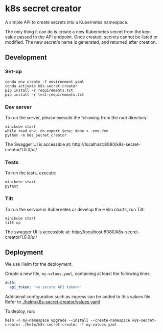 # k8s secret creator

A simple API to create secrets into a Kubernetes namespace.

The only thing it can do is create a new Kubernetes secret from the key-value passed to the API endpoint. Once created, secrets cannot be listed or modified. The new secret's name is generated, and returned after creation.

## Development

### Set-up

```shell
conda env create -f environment.yaml
conda activate k8s-secret-creator
pip install -r requirements.txt
pip install -r test-requirements.txt
```

### Dev server

To run the server, please execute the following from the root directory:

```shell
minikube start
while read env; do export $env; done < .env.dev
python -m k8s_secret_creator
```

The Swagger UI is accessible at: http://localhost:8080/k8s-secret-creator/1.0.0/ui/

### Tests

To run the tests, execute:

```shell
minikube start
pytest
```

### Tilt

To run the service in Kubernetes or develop the Helm charts, run Tilt:

```shell
minikube start
tilt up
```

The swagger UI is accessible at: http://localhost:8080/k8s-secret-creator/1.0.0/ui/


## Deployment

We use Helm for the deployment.

Create a new file, `my-values.yaml`, containing at least the following lines:

```yaml
auth:
  api_token: '<a secure API token>'
```

Additional configuration such as ingress can be added to this values file. Refer to [./helm/k8s-secret-creator/values.yaml](./helm/k8s-secret-creator/values.yaml)

To deploy, run:

```shell
helm -n my-namespace upgrade --install --create-namespace k8s-secret-creator ./helm/k8s-secret-creator -f my-values.yaml
```
